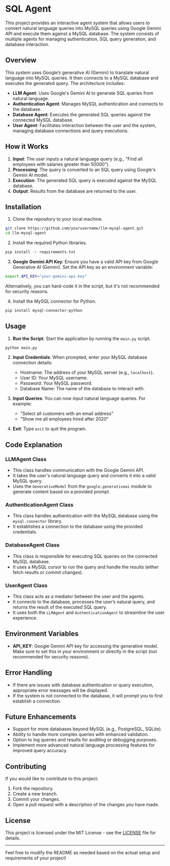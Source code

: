 # SQL Agent

This project provides an interactive agent system that allows users to convert natural language queries into MySQL queries using Google Gemini API and execute them against a MySQL database. The system consists of multiple agents for managing authentication, SQL query generation, and database interaction.

## **Overview**

This system uses Google’s generative AI (Gemini) to translate natural language into MySQL queries. It then connects to a MySQL database and executes the generated query. The architecture includes:

- **LLM Agent**: Uses Google's Gemini AI to generate SQL queries from natural language.
- **Authentication Agent**: Manages MySQL authentication and connects to the database.
- **Database Agent**: Executes the generated SQL queries against the connected MySQL database.
- **User Agent**: Facilitates interaction between the user and the system, managing database connections and query executions.

## **How it Works**

1. **Input**: The user inputs a natural language query (e.g., "Find all employees with salaries greater than 50000").
2. **Processing**: The query is converted to an SQL query using Google's Gemini AI model.
3. **Execution**: The generated SQL query is executed against the MySQL database.
4. **Output**: Results from the database are returned to the user.

## **Installation**

1. Clone the repository to your local machine.

```bash
git clone https://github.com/yourusername/llm-mysql-agent.git
cd llm-mysql-agent
```

2. Install the required Python libraries.

```bash
pip install -r requirements.txt
```

3. **Google Gemini API Key**: Ensure you have a valid API key from Google Generative AI (Gemini). Set the API key as an environment variable:

```bash
export API_KEY="your-gemini-api-key"
```

Alternatively, you can hard-code it in the script, but it's not recommended for security reasons.

4. Install the MySQL connector for Python.

```bash
pip install mysql-connector-python
```

## **Usage**

1. **Run the Script**: Start the application by running the `main.py` script.

```bash
python main.py
```

2. **Input Credentials**: When prompted, enter your MySQL database connection details:
    - Hostname: The address of your MySQL server (e.g., `localhost`).
    - User ID: Your MySQL username.
    - Password: Your MySQL password.
    - Database Name: The name of the database to interact with.

3. **Input Queries**: You can now input natural language queries. For example:
    - "Select all customers with an email address"
    - "Show me all employees hired after 2020"

4. **Exit**: Type `exit` to quit the program.

## **Code Explanation**

### **LLMAgent Class**

- This class handles communication with the Google Gemini API.
- It takes the user's natural language query and converts it into a valid MySQL query.
- Uses the `GenerativeModel` from the `google.generativeai` module to generate content based on a provided prompt.

### **AuthenticationAgent Class**

- This class handles authentication with the MySQL database using the `mysql.connector` library.
- It establishes a connection to the database using the provided credentials.

### **DatabaseAgent Class**

- This class is responsible for executing SQL queries on the connected MySQL database.
- It uses a MySQL cursor to run the query and handle the results (either fetch results or commit changes).

### **UserAgent Class**

- This class acts as a mediator between the user and the agents.
- It connects to the database, processes the user’s natural query, and returns the result of the executed SQL query.
- It uses both the `LLMAgent` and `AuthenticationAgent` to streamline the user experience.

## **Environment Variables**

- **API_KEY**: Google Gemini API key for accessing the generative model. Make sure to set this in your environment or directly in the script (not recommended for security reasons).

## **Error Handling**

- If there are issues with database authentication or query execution, appropriate error messages will be displayed.
- If the system is not connected to the database, it will prompt you to first establish a connection.

## **Future Enhancements**

- Support for more databases beyond MySQL (e.g., PostgreSQL, SQLite).
- Ability to handle more complex queries with enhanced validation.
- Option to log queries and results for auditing or debugging purposes.
- Implement more advanced natural language processing features for improved query accuracy.

## **Contributing**

If you would like to contribute to this project:

1. Fork the repository.
2. Create a new branch.
3. Commit your changes.
4. Open a pull request with a description of the changes you have made.

## **License**

This project is licensed under the MIT License - see the [LICENSE](LICENSE) file for details.

---

Feel free to modify the README as needed based on the actual setup and requirements of your project!
